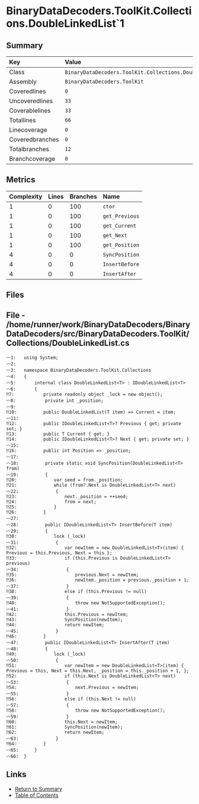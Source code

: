 ﻿# BinaryDataDecoders.ToolKit.Collections.DoubleLinkedList`1

## Summary

| Key             | Value                                                       |
| :-------------- | :---------------------------------------------------------- |
| Class           | `BinaryDataDecoders.ToolKit.Collections.DoubleLinkedList`1` |
| Assembly        | `BinaryDataDecoders.ToolKit`                                |
| Coveredlines    | `0`                                                         |
| Uncoveredlines  | `33`                                                        |
| Coverablelines  | `33`                                                        |
| Totallines      | `66`                                                        |
| Linecoverage    | `0`                                                         |
| Coveredbranches | `0`                                                         |
| Totalbranches   | `12`                                                        |
| Branchcoverage  | `0`                                                         |

## Metrics

| Complexity | Lines | Branches | Name           |
| :--------- | :---- | :------- | :------------- |
| 1          | 0     | 100      | `ctor`         |
| 1          | 0     | 100      | `get_Previous` |
| 1          | 0     | 100      | `get_Current`  |
| 1          | 0     | 100      | `get_Next`     |
| 1          | 0     | 100      | `get_Position` |
| 4          | 0     | 0        | `SyncPosition` |
| 4          | 0     | 0        | `InsertBefore` |
| 4          | 0     | 0        | `InsertAfter`  |

## Files

## File - /home/runner/work/BinaryDataDecoders/BinaryDataDecoders/src/BinaryDataDecoders.ToolKit/Collections/DoubleLinkedList.cs

```CSharp
〰1:   using System;
〰2:   
〰3:   namespace BinaryDataDecoders.ToolKit.Collections
〰4:   {
〰5:       internal class DoubleLinkedList<T> : IDoubleLinkedList<T>
〰6:       {
‼7:           private readonly object _lock = new object();
〰8:           private int _position;
〰9:   
‼10:          public DoubleLinkedList(T item) => Current = item;
〰11:  
‼12:          public IDoubleLinkedList<T>? Previous { get; private set; }
‼13:          public T Current { get; }
‼14:          public IDoubleLinkedList<T>? Next { get; private set; }
〰15:  
‼16:          public int Position => _position;
〰17:  
〰18:          private static void SyncPosition(DoubleLinkedList<T> from)
〰19:          {
‼20:              var seed = from._position;
‼21:              while (from?.Next is DoubleLinkedList<T> next)
〰22:              {
‼23:                  next._position = ++seed;
‼24:                  from = next;
‼25:              }
‼26:          }
〰27:  
〰28:          public IDoubleLinkedList<T> InsertBefore(T item)
〰29:          {
‼30:              lock (_lock)
〰31:              {
‼32:                  var newItem = new DoubleLinkedList<T>(item) { Previous = this.Previous, Next = this };
‼33:                  if (this.Previous is DoubleLinkedList<T> previous)
〰34:                  {
‼35:                      previous.Next = newItem;
‼36:                      newItem._position = previous._position + 1;
〰37:                  }
‼38:                  else if (this.Previous != null)
〰39:                  {
‼40:                      throw new NotSupportedException();
〰41:                  }
‼42:                  this.Previous = newItem;
‼43:                  SyncPosition(newItem);
‼44:                  return newItem;
〰45:              }
‼46:          }
〰47:          public IDoubleLinkedList<T> InsertAfter(T item)
〰48:          {
‼49:              lock (_lock)
〰50:              {
‼51:                  var newItem = new DoubleLinkedList<T>(item) { Previous = this, Next = this.Next, _position = this._position + 1, };
‼52:                  if (this.Next is DoubleLinkedList<T> next)
〰53:                  {
‼54:                      next.Previous = newItem;
〰55:                  }
‼56:                  else if (this.Next != null)
〰57:                  {
‼58:                      throw new NotSupportedException();
〰59:                  }
‼60:                  this.Next = newItem;
‼61:                  SyncPosition(newItem);
‼62:                  return newItem;
〰63:              }
‼64:          }
〰65:      }
〰66:  }
```

## Links

* [Return to Summary](Summary.md)
* [Table of Contents](../TOC.md)

